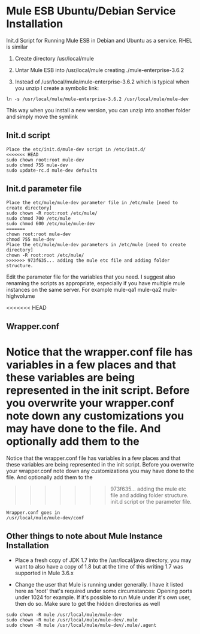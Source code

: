 # Mule ESB Ubuntu/Debian Service Installation
Init.d Script for Running Mule ESB in Debian and Ubuntu as a service. RHEL is similar

1) Create directory /usr/local/mule

2) Untar Mule ESB into /usr/local/mule creating ./mule-enterprise-3.6.2

3) Instead of /usr/local/mule/mule-enterprise-3.6.2 which is typical when you unzip I 
create a symbolic link:
```
ln -s /usr/local/mule/mule-enterprise-3.6.2 /usr/local/mule/mule-dev
```
This way when you install a new version, you can unzip into another folder and simply 
move the symlink

## Init.d script
```
Place the etc/init.d/mule-dev script in /etc/init.d/
<<<<<<< HEAD
sudo chown root:root mule-dev
sudo chmod 755 mule-dev
sudo update-rc.d mule-dev defaults
```
## Init.d parameter file
```
Place the etc/mule/mule-dev parameter file in /etc/mule [need to create directory]
sudo chown -R root:root /etc/mule/
sudo chmod 700 /etc/mule
sudo chmod 600 /etc/mule/mule-dev
=======
chown root:root mule-dev
chmod 755 mule-dev
Place the etc/mule/mule-dev parameters in /etc/mule [need to create directory]
chown -R root:root /etc/mule/
>>>>>>> 973f635... adding the mule etc file and adding folder structure.
```

Edit the parameter file for the variables that you need.  I suggest also renaming the 
scripts as appropriate, especially if you have multiple mule instances on the same server. 
For example mule-qa1 mule-qa2 mule-highvolume

<<<<<<< HEAD
## Wrapper.conf
Notice that the wrapper.conf file has variables in a few places and that these variables 
are being represented in the init script.  Before you overwrite your wrapper.conf note 
down any customizations you may have done to the file.  And optionally add them to the 
=======
Notice that the wrapper.conf file has variables in a few places and that these variables
are being represented in the init script.  Before you overwrite your wrapper.conf note
down any customizations you may have done to the file.  And optionally add them to the
>>>>>>> 973f635... adding the mule etc file and adding folder structure.
init.d script or the parameter file.  

```
Wrapper.conf goes in
/usr/local/mule/mule-dev/conf
```

## Other things to note about Mule Instance Installation
* Place a fresh copy of JDK 1.7 into the /usr/local/java directory, you may want to also 
have a copy of 1.8 but at the time of this writing 1.7 was supported in Mule 3.6.x

* Change the user that Mule is running under generally.  I have it listed here as 'root' that's 
required under some circumstances: Opening ports under 1024 for example. If it's possible 
to run Mule under it's own user, then do so.  Make sure to get the hidden directories as well 
```
sudo chown -R mule /usr/local/mule/mule-dev
sudo chown -R mule /usr/local/mule/mule-dev/.mule
sudo chown -R mule /usr/local/mule/mule-dev/.mule/.agent
```

